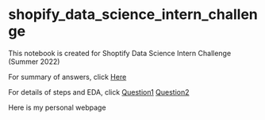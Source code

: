 # shopify_data_science_intern_challenge
 
This notebook is created for Shoptify Data Science Intern Challenge (Summer 2022)

For summary of answers, click [Here](https://macychan.github.io/shopify_data_science_intern_challenge/4_summary.html)

For details of steps and EDA, click [Question1](https://macychan.github.io/shopify_data_science_intern_challenge/2_question1.html) [Question2](https://macychan.github.io/shopify_data_science_intern_challenge/3_question2.html)

Here is my personal webpage
